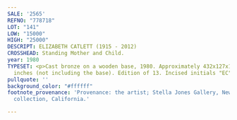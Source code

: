 ```yaml
---
SALE: '2565'
REFNO: "778718"
LOT: "141"
LOW: "15000"
HIGH: "25000"
DESCRIPT: ELIZABETH CATLETT (1915 - 2012)
CROSSHEAD: Standing Mother and Child.
year: 1980
TYPESET: <p>Cast bronze on a wooden base, 1980. Approximately 432x127x102 mm; 17x5x4
  inches (not including the base). Edition of 13. Incised initials "EC" on the verso.<br><br></p>
pullquote: ''
background_color: "#ffffff"
footnote_provenance: 'Provenance: the artist; Stella Jones Gallery, New Orleans; private
  collection, California.'

---
```

